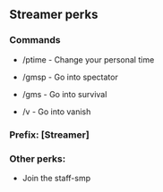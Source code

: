 ## Streamer perks

### Commands

- /ptime - Change your personal time

- /gmsp - Go into spectator

- /gms - Go into survival

- /v - Go into vanish




### Prefix: [Streamer]

### Other perks: 

- Join the staff-smp
